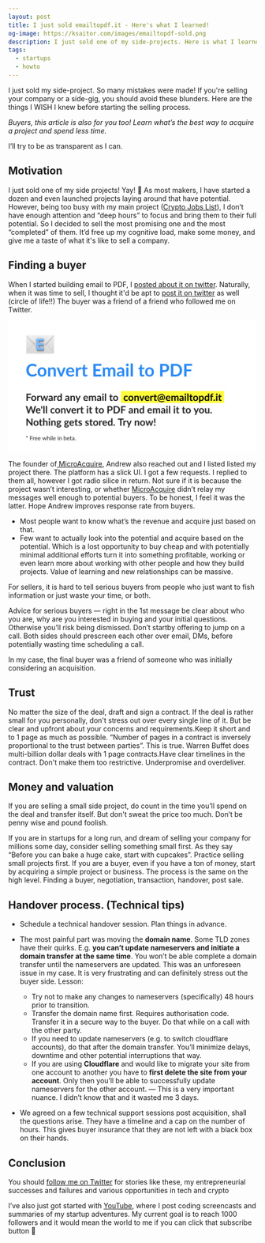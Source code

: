 ```yaml
---
layout: post
title: I just sold emailtopdf.it - Here's what I learned!
og-image: https://ksaitor.com/images/emailtopdf-sold.png
description: I just sold one of my side-projects. Here is what I learned →
tags:
  - startups
  - howto
---
```

I just sold my side-project. So many mistakes were made! If you're selling your company or a side-gig, you should avoid these blunders. Here are the things I WISH I knew before starting the selling process.

*Buyers, this article is also for you too! Learn what’s the best way to acquire a project and spend less time.*

I’ll try to be as transparent as I can.

## Motivation

I just sold one of my side projects! Yay! 🍾 As most makers, I have started a dozen and even launched projects laying around that have potential. However, being too busy with my main project ([Crypto Jobs List](https://cryptojobslist.com)), I don’t have enough attention and “deep hours” to focus and bring them to their full potential. So I decided to sell the most promising one and the most “completed” of them. It’d free up my cognitive load, make some money, and give me a taste of what it's like to sell a company.

## Finding a buyer

When I started building email to PDF, I [posted about it on twitter](https://twitter.com/ksaitor/status/1130747316053299200). Naturally, when it was time to sell, I thought it'd be apt to [post it on twitter](https://twitter.com/ksaitor/status/1247868963326799874) as well (circle of life!!) The buyer was a friend of a friend who followed me on Twitter.

![emailtopdf.it](/images/emailtopdf.png)

The founder of[ MicroAcquire](https://microacquire.com/), Andrew also reached out and I listed listed my project there. The platform has a slick UI. I got a few requests. I replied to them all, however I got radio silice in return. Not sure if it is because the project wasn’t interesting, or whether [](https://microacquire.com/)[MicroAcquire](https://microacquire.com/) didn’t relay my messages well enough to potential buyers. To be honest, I feel it was the latter. Hope Andrew improves response rate from buyers.

* Most people want to know what’s the revenue and acquire just based on that.
* Few want to actually look into the potential and acquire based on the potential. Which is a lost opportunity to buy cheap and with potentially minimal additional efforts turn it into something profitable, working or even learn more about working with other people and how they build projects. Value of learning and new relationships can be massive.

For sellers, it is hard to tell serious buyers from people who just want to fish information or just waste your time, or both.

Advice for serious buyers — right in the 1st message be clear about who you are, why are you interested in buying and your initial questions. Otherwise you’ll risk being dismissed. Don’t startby offering to jump on a call. Both sides should prescreen each other over email, DMs, before potentially wasting time scheduling a call.

In my case, the final buyer was a friend of someone who was initially considering an acquisition.

## Trust

No matter the size of the deal, draft and sign a contract. If the deal is rather small for you personally, don't stress out over every single line of it. But be clear and upfront about your concerns and requirements.Keep it short and to 1 page as much as possible. “Number of pages in a contract is inversely proportional to the trust between parties”. This is true. Warren Buffet does multi-billion dollar deals with 1 page contracts.Have clear timelines in the contract. Don't make them too restrictive. Underpromise and overdeliver.

## Money and valuation

If you are selling a small side project, do count in the time you’ll spend on the deal and transfer itself. But don't sweat the price too much. Don’t be penny wise and pound foolish.

If you are in startups for a long run, and dream of selling your company for millions some day, consider selling something small first. As they say “Before you can bake a huge cake, start with cupcakes”. Practice selling small projects first. If you are a buyer, even if you have a ton of money, start by acquiring a simple project or business. The process is the same on the high level. Finding a buyer, negotiation, transaction, handover, post sale.

## Handover process. (Technical tips)

* Schedule a technical handover session. Plan things in advance.
* The most painful part was moving the **domain name**. Some TLD zones have their quirks. E.g. **you can’t update nameservers and initiate a domain transfer at the same time**. You won’t be able complete a domain transfer until the nameservers are updated. This was an unforeseen issue in my case. It is very frustrating and can definitely stress out the buyer side. Lesson:

  * Try not to make any changes to nameservers (specifically) 48 hours prior to transition.
  * Transfer the domain name first. Requires authorisation code. Transfer it in a secure way to the buyer. Do that while on a call with the other party.
  * If you need to update nameservers (e.g. to switch cloudflare accounts), do that after the domain transfer. You’ll minimize delays, downtime and other potential interruptions that way.
  * If you are using **Cloudflare** and would like to migrate your site from one account to another you have to **first delete the site from your account**. Only then you’ll be able to successfully update nameservers for the other account. — This is a very important nuance. I didn’t know that and it wasted me 3 days.
* We agreed on a few technical support sessions post acquisition, shall the questions arise. They have a timeline and a cap on the number of hours. This gives buyer insurance that they are not left with a black box on their hands.

## Conclusion

You should [follow me on Twitter](https://twitter.com/ksaitor) for stories like these, my entrepreneurial successes and failures and various opportunities in tech and crypto

I’ve also just got started with [YouTube](https://www.youtube.com/channel/UCPr3svxWJzJuog9R_-tKOUw), where I post coding screencasts and summaries of my startup adventures. My current goal is to reach 1000 followers and it would mean the world to me if you can click that subscribe button 🙏